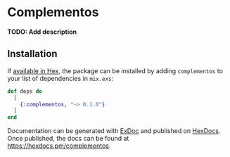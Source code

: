 # Complementos

**TODO: Add description**

## Installation

If [available in Hex](https://hex.pm/docs/publish), the package can be installed
by adding `complementos` to your list of dependencies in `mix.exs`:

```elixir
def deps do
  [
    {:complementos, "~> 0.1.0"}
  ]
end
```

Documentation can be generated with [ExDoc](https://github.com/elixir-lang/ex_doc)
and published on [HexDocs](https://hexdocs.pm). Once published, the docs can
be found at <https://hexdocs.pm/complementos>.

